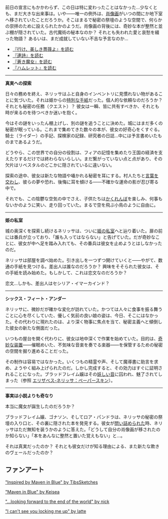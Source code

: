 <!-- title: ネリッサ・ジュリエット・レイヴンクロフト -->
<!-- status: 生存 -->

前日の宣言にもかかわらず、この日は特に変わったことはなかった…少なくとも、まだ大きな出来事は。いや――唯一の例外は、[肖像画](https://youtu.be/-BFf3e6YJwY?t=344)がいつの間にか地下室へ移されていたことだろうか。そこはまるで秘密の祭壇のような空間で、何らかの崇拝のために設えられたかのようだ。肖像画の背後には、奇妙な本が整然と並ぶ棚が隠されていた。古代魔術の秘本なのか？ それとも失われた愛と哀愁を綴った物語？ あるいは、まだ成就していない不吉な予言なのか…

- [『行け、美しき薔薇よ』を読む](#text:go-lovely-rose)
- [『連詩』を読む](#text:stanzas)
- [『蒼き魔女』を読む](#text:maven-in-blue)
- [『ハムレット』を読む](#text:hamlet)

---

**真実への探索**

日々の務めを終え、ネリッサはふと自身のインベントリに見慣れない物があることに気づいた。それは姫からの[特別な手紙](https://youtu.be/-BFf3e6YJwY?t=996)だった。個人的な依頼なのだろうか？ それとも秘密の任務（クエスト）？ 彼女は一瞬、皆に共有すべきか、それとも時が来るのを待つべきか迷いを抱く。

今はその謎をいったん棚上げし、別の謎を追うことに決めた。城にはまだ多くの秘密が眠っている。これまで集めてきた数々の本が、彼女の好奇心をくすぐる。騎士（ライダー）の手記、探検家の記録、研究者の日誌…中には予言書めいたものまであるようだ。

どうやら、この世界での自分の役割は、フィアの記憶を集めたり王国の経済を支えたりするだけでは終わらないらしい。まだ繋がっていない点と点があり、その欠片はリベスタルのどこかに隠されているに違いない。

探索の途中、彼女は新たな物語や囁かれる秘密を耳にする。村人たちと[言葉を交わし](https://youtu.be/-BFf3e6YJwY?t=1859)、彼らの夢や恐れ、後悔に耳を傾ける――不確かな運命の影が忍び寄る中で。

それでも、この陰鬱な空気の中でさえ、子供たちは[かくれんぼ](https://youtu.be/-BFf3e6YJwY?t=1941)を楽しみ、何事もないかのように笑い、走り回っていた。まるで空を飛ぶ小鳥のように自由に。

---

**姫の私室**

城の奥深くを探索し続けるネリッサは、ついに[姫の私室](https://youtu.be/-BFf3e6YJwY?t=2162)へと辿り着いた。扉の前には番兵が立っており、「誰も入ってはならない」と告げていた。だが奇妙なことに、彼女が中へ足を踏み入れても、その番兵は彼女を止めようとはしなかったのだ。

ネリッサは部屋を調べ始めた。引き出しを一つずつ開けていくと――やがて、数通の手紙を見つける。差出人は誰なのだろうか？ 興味をそそられた彼女は、その手紙を読み始めた。もしかして、これは恋文なのだろうか？

恋文…しかも、差出人はセシリア・イマーカインド？

---

**シックス・フィート・アンダー**

ネリッサに、微妙だが確かな変化が訪れていた。かつては人々に食事を振る舞うことに心を尽くしていた、優しく気前の良い娘の姿は、今日、そこにはなかった。その代わりに現れたのは、より深く物事に焦点を当て、秘密主義へと傾倒した彼女の新たな側面だった。

いつもの屋台を開く代わりに、彼女は地中深くで作業を始めていた。目的は、[奇妙な装置](https://youtu.be/-BFf3e6YJwY?t=4262)――催眠めいた、不気味な音楽を奏でる楽器――を保管するための秘密の空間を掘り進めることだった。

その制作は容易ではなかった。いくつもの精霊や声、そして魔導書に助言を求め、ようやく組み上げられたのだ。しかし完成すると、その効力はすぐに証明されることになった。ブラッドフレイム嬢はその[妖しい音](https://youtu.be/-BFf3e6YJwY?t=12262)に囚われ、魅了されてしまった（参照 [エリザベス-ネリッサ：ペーパースキン](#edge:liz-nerissa)）。

---

**事実は小説よりも奇なり**

本当に魔女が誕生したのだろうか？

ブラッドフレイム嬢、ゴナソン、そしてロア・パンドラは、ネリッサの秘密の祭壇の入り口と、その裏に隠された本を発見する。彼女が[問い詰められた](https://youtu.be/-BFf3e6YJwY?t=12240)時、ネリッサはただ無知を装うかのように答えた。「どうして自分の肖像画が移されたのか知らない」「本をあんなに整然と置いた覚えもない」と…。

それは真実だったのか？ それとも彼女だけが知る理由による、また新たな欺きのヴェールだったのか？

## ファンアート

["Inspired by Maven in Blue" by TibsSketches](https://x.com/TibsSketches/status/1921634037858201687)

["Maven in Blue" by Keisea](https://x.com/Keiseeaaa/status/1921199677443035543)

["...looking forward to the end of the world" by nick](https://x.com/criostatic/status/1921106947182322012)

["I can't see you locking me up" by latte](https://x.com/leuvi_tte/status/1920725324632862871)
